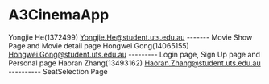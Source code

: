 # A3CinemaApp
Yongjie He(1372499) Yongjie.He@student.uts.edu.au ------- Movie Show Page and Movie detail page
Hongwei Gong(14065155) Hongwei.Gong@student.uts.edu.au --------- Login page, Sign Up page and Personal page
Haoran Zhang(13493162) Haoran.Zhang@student.uts.edu.au ---------- SeatSelection Page
